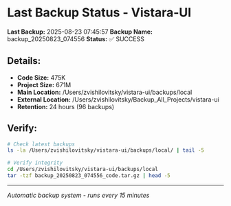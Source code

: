 # Last Backup Status - Vistara-UI

**Last Backup:** 2025-08-23 07:45:57
**Backup Name:** backup_20250823_074556
**Status:** ✅ SUCCESS

## Details:
- **Code Size:** 475K
- **Project Size:** 671M
- **Main Location:** /Users/zvishilovitsky/vistara-ui/backups/local
- **External Location:** /Users/zvishilovitsky/Backup_All_Projects/vistara-ui
- **Retention:** 24 hours (96 backups)

## Verify:
```bash
# Check latest backups
ls -la /Users/zvishilovitsky/vistara-ui/backups/local/ | tail -5

# Verify integrity
cd /Users/zvishilovitsky/vistara-ui/backups/local
tar -tzf backup_20250823_074556_code.tar.gz | head -5
```

---
*Automatic backup system - runs every 15 minutes*
